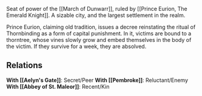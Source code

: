 Seat of power of the [[March of Dunwarr]], ruled by [[Prince Eurion, The Emerald Knight]]. A sizable city, and the largest settlement in the realm.

Prince Eurion, claiming old tradition, issues a decree reinstating the ritual of Thornbinding as a form of capital punishment. In it, victims are bound to a thorntree, whose vines slowly grow and embed themselves in the body of the victim. If they survive for a week, they are absolved.

## Relations
**With [[Aelyn's Gate]]**: Secret/Peer
**With [[Pembroke]]**: Reluctant/Enemy
**With [[Abbey of St. Maleor]]**:  Recent/Kin